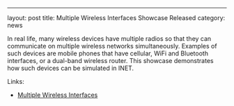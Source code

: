 ---
layout: post
title: Multiple Wireless Interfaces Showcase Released
category: news

In real life, many wireless devices have multiple radios so that
they can communicate on multiple wireless networks simultaneously.
Examples of such devices are mobile phones that have cellular, WiFi
and Bluetooth interfaces, or a dual-band wireless router. This
showcase demonstrates how such devices can be simulated in INET.

Links:
* [Multiple Wireless Interfaces](https://inet.omnetpp.org/docs/showcases/wireless/multiradio/doc/)